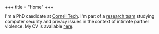 +++
title = "Home"
+++
<!-- <img src="/img/self.jpg" alt="photo of sam havron" style="max-width:200px; margin: auto;"> -->
I'm a PhD candidate at [Cornell Tech](https://tech.cornell.edu). I'm part of a [research team](https://www.ipvtechresearch.org/) studying computer security and privacy issues in the context of intimate partner violence. 
My CV is available [here](/havron-cv.pdf).
